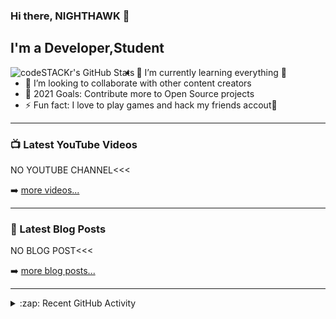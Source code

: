 ### Hi there, NIGHTHAWK 👋


## I'm a  Developer,Student



  <img align="left" alt="codeSTACKr's GitHub Stats" src="https://github-readme-stats.vercel.app/api?username=Nighthawk-N16H7H4WK&hide=contribs,prs" />


 
-  🌱 I’m currently learning everything 🤣
- 👯 I’m looking to collaborate with other content creators
- 🥅 2021 Goals: Contribute more to Open Source projects
- ⚡ Fun fact: I love to play games and hack my friends accout🤣


---

### 📺 Latest YouTube Videos


NO YOUTUBE CHANNEL<<<


➡️ [more videos...](https://www.facebook.com/annihilatorgaming.tanvir)

---

### 📕 Latest Blog Posts

NO BLOG POST<<<

➡️ [more blog posts...](https://www.facebook.com/annihilatorgaming.tanvir)

---

<details>
  <summary>:zap: Recent GitHub Activity</summary>
  
NO RECENT ACTIVITY<<<

</details>

